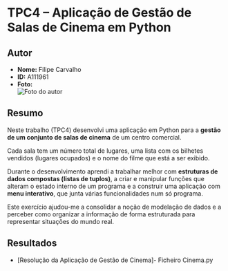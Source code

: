 # TPC4 – Aplicação de Gestão de Salas de Cinema em Python

## Autor
- **Nome:** Filipe Carvalho  
- **ID:** A111961  
- **Foto:**  
  ![Foto do autor](foto.jpg)

## Resumo
Neste trabalho (TPC4) desenvolvi uma aplicação em Python para a **gestão de um conjunto de salas de cinema** de um centro comercial.  

Cada sala tem um número total de lugares, uma lista com os bilhetes vendidos (lugares ocupados) e o nome do filme que está a ser exibido. 

Durante o desenvolvimento aprendi a trabalhar melhor com **estruturas de dados compostas (listas de tuplos)**, a criar e manipular funções que alteram o estado interno de um programa e a construir uma aplicação com **menu interativo**, que junta várias funcionalidades num só programa.  

Este exercício ajudou-me a consolidar a noção de modelação de dados e a perceber como organizar a informação de forma estruturada para representar situações do mundo real.

## Resultados
- [Resolução da Aplicação de Gestão de Cinema]- Ficheiro Cinema.py

